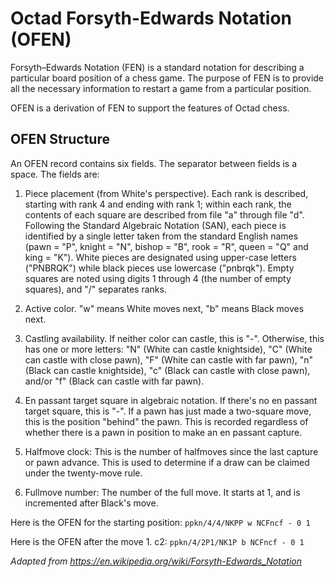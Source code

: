 # Octad Forsyth-Edwards Notation (OFEN)

Forsyth–Edwards Notation (FEN) is a standard notation for describing a particular board position of a chess game. The purpose of FEN is to provide all the necessary information to restart a game from a particular position.

OFEN is a derivation of FEN to support the features of Octad chess.

## OFEN Structure

An OFEN record contains six fields. The separator between fields is a space. The fields are:

1. Piece placement (from White's perspective). Each rank is described, starting with rank 4 and ending with rank 1; within each rank, the contents of each square are described from file "a" through file "d". Following the Standard Algebraic Notation (SAN), each piece is identified by a single letter taken from the standard English names (pawn = "P", knight = "N", bishop = "B", rook = "R", queen = "Q" and king = "K"). White pieces are designated using upper-case letters ("PNBRQK") while black pieces use lowercase ("pnbrqk"). Empty squares are noted using digits 1 through 4 (the number of empty squares), and "/" separates ranks.

2. Active color. "w" means White moves next, "b" means Black moves next.

3. Castling availability. If neither color can castle, this is "-". Otherwise, this has one or more letters: "N" (White can castle knightside), "C" (White can castle with close pawn), "F" (White can castle with far pawn),  "n" (Black can castle knightside), "c" (Black can castle with close pawn), and/or "f" (Black can castle with far pawn).

4. En passant target square in algebraic notation. If there's no en passant target square, this is "-". If a pawn has just made a two-square move, this is the position "behind" the pawn. This is recorded regardless of whether there is a pawn in position to make an en passant capture.

5. Halfmove clock: This is the number of halfmoves since the last capture or pawn advance. This is used to determine if a draw can be claimed under the twenty-move rule.

6. Fullmove number: The number of the full move. It starts at 1, and is incremented after Black's move.

Here is the OFEN for the starting position:
```ppkn/4/4/NKPP w NCFncf - 0 1```

Here is the OFEN after the move 1. c2:
```ppkn/4/2P1/NK1P b NCFncf - 0 1```

*Adapted from https://en.wikipedia.org/wiki/Forsyth-Edwards_Notation*